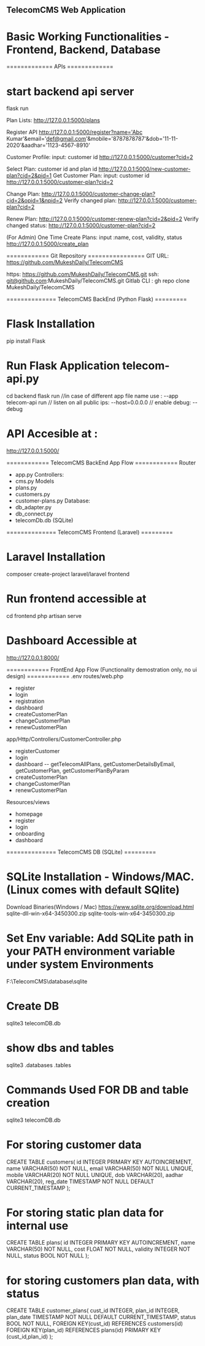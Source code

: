 ## TelecomCMS Web Application 
# Basic Working Functionalities - Frontend, Backend, Database

============= APIs =============
# start backend api server
flask run

Plan Lists: 
http://127.0.0.1:5000/plans

Register API
http://127.0.0.1:5000/register?name='Abc Kumar'&email='def@gmail.com'&mobile='8787878787'&dob='11-11-2020'&aadhar='1123-4567-8910'

Customer Profile: input: customer id
http://127.0.0.1:5000/customer?cid=2

Select Plan: customer id and plan id
http://127.0.0.1:5000/new-customer-plan?cid=2&pid=1
Get Customer Plan: input: customer id
http://127.0.0.1:5000/customer-plan?cid=2


Change Plan:
http://127.0.0.1:5000/customer-change-plan?cid=2&opid=1&npid=2
Verify changed plan:
http://127.0.0.1:5000/customer-plan?cid=2

Renew Plan:
http://127.0.0.1:5000/customer-renew-plan?cid=2&pid=2
Verify changed status: 
http://127.0.0.1:5000/customer-plan?cid=2

(For Admin) One Time Create Plans: input :name, cost, validity, status
http://127.0.0.1:5000/create_plan

============ Git Repository ================
GIT URL: https://github.com/MukeshDaily/TelecomCMS

https: https://github.com/MukeshDaily/TelecomCMS.git
ssh: git@github.com:MukeshDaily/TelecomCMS.git
Gitlab CLI : gh repo clone MukeshDaily/TelecomCMS

============== TelecomCMS BackEnd (Python Flask) =========
# Flask Installation
pip install Flask

# Run Flask Application telecom-api.py
cd backend
flask run 
//in case of different app file name use : --app telecom-api run 
// listen on all public ips:  --host=0.0.0.0
// enable debug: --debug

# API Accesible at : 
http://127.0.0.1:5000/

============ TelecomCMS BackEnd App Flow ============ 
Router
- app.py
Controllers:
- cms.py
Models
- plans.py
- customers.py
- customer-plans.py
Database:
- db_adapter.py
- db_connect.py
- telecomDb.db (SQLite)

============== TelecomCMS Frontend (Laravel) =========
# Laravel Installation
composer create-project laravel/laravel frontend

# Run frontend accessible at
cd frontend
php artisan serve

# Dashboard Accessible at
http://127.0.0.1:8000/

============ FrontEnd App Flow (Functionality demostration only, no ui design) ============ 
.env
routes/web.php
- register
- login
- registration
- dashboard
- createCustomerPlan
- changeCustomerPlan
- renewCustomerPlan

app/Http/Controllers/CustomerController.php
- registerCustomer
- login
- dashboard
   -- getTelecomAllPlans, getCustomerDetailsByEmail, getCustomerPlan, getCustomerPlanByParam
- createCustomerPlan
- changeCustomerPlan
- renewCustomerPlan

Resources/views
- homepage
- register
- login
- onboarding
- dashboard

============== TelecomCMS DB (SQLite)  =========
# SQLite Installation - Windows/MAC. (Linux comes with default SQlite)
Download Binaries(Windows / Mac) https://www.sqlite.org/download.html 
sqlite-dll-win-x64-3450300.zip
sqlite-tools-win-x64-3450300.zip

# Set Env variable: Add SQLite path in your PATH environment variable under system Environments
F:\TelecomCMS\database\sqlite

# Create DB
sqlite3 telecomDB.db

# show dbs and tables
sqlite3
.databases
.tables

# Commands Used FOR DB and table creation
sqlite3 telecomDB.db

# For storing customer data
CREATE TABLE customers(
   id INTEGER PRIMARY KEY AUTOINCREMENT,
   name VARCHAR(50) NOT NULL,
   email VARCHAR(50) NOT NULL UNIQUE,
   mobile VARCHAR(20) NOT NULL UNIQUE,
   dob VARCHAR(20), 
   aadhar VARCHAR(20), 
   reg_date TIMESTAMP NOT NULL DEFAULT CURRENT_TIMESTAMP
);

# For storing static plan data for internal use
CREATE TABLE plans(
	id INTEGER PRIMARY KEY AUTOINCREMENT,
	name VARCHAR(50) NOT NULL,
	cost FLOAT NOT NULL,
	validity INTEGER NOT NULL,
	status BOOL NOT NULL
);

# for storing customers plan data, with status
CREATE TABLE customer_plans(
   cust_id INTEGER,
   plan_id INTEGER,
   plan_date TIMESTAMP NOT NULL DEFAULT CURRENT_TIMESTAMP,
   status BOOL NOT NULL,
   FOREIGN KEY(cust_id) REFERENCES customers(id)
   FOREIGN KEY(plan_id) REFERENCES plans(id)
   PRIMARY KEY (cust_id,plan_id)
);



